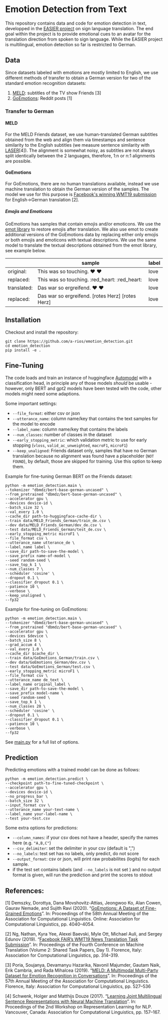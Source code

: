 # Emotion Detection from Text
This repository contains data and code for emotion detection in text, developped in the [EASIER project](https://www.project-easier.eu/) on sign language translation.
The end goal within the project is to provide emotional cues to an avatar for the translation direction from spoken to sign language. While the EASIER project is multilingual, emotion detection so far is restricted to German. 

## Data
Since datasets labeled with emotions are mostly limited to English, we use different methods of transfer to obtain a German version for two of the standard emotion recognition datasets:
 1. [MELD](https://affective-meld.github.io/): subtitles of the TV show Friends [3]
 2. [GoEmotions](https://github.com/monologg/GoEmotions-pytorch): Reddit posts [1]
 
### Transfer to German
#### MELD
For the MELD Friends dataset, we use human-translated German subtitles obtained from the web and align them via timestamps and sentence similarity to the English subtitles (we measure sentence similarity with [LASER](https://github.com/facebookresearch/LASER)[4]). The alignment is somewhat noisy, as subtitles are not always split identically between the 2 languages, therefore, 1:n or n:1 alignments are possible.

#### GoEmotions
For GoEmotions, there are no human translations available, instead we use machine translation to obtain the German version of the samples. The model we use for this purpose is [Facebook's winning WMT19 submission](https://huggingface.co/facebook/wmt19-en-de) for English->German translation [2].

##### Emojis and Emoticons
GoEmotions has samples that contain emojis and/or emoticons. We use the [emot library](https://github.com/NeelShah18/emot) to restore emojis after translation. We also use emot to create additional versions of the GoEmotions data by replacing either only emojis or both emojis and emoticons with textual descriptions. We use the same model to translate the textual descriptions obtained from the emot library, see example below.

|| sample | label |
|----|--------|--------|
original:| This was so touching. :heart: :heart: | love |
replaced: | This was so touching. :red_heart: :red_heart: | love | 
translated: | Das war so ergreifend. :heart: :heart: | love |
replaced:| Das war so ergreifend. [rotes Herz] [rotes Herz] | love |

## Installation
Checkout and install the repository:

```
git clone https://github.com/a-rios/emotion_detection.git
cd emotion_detection
pip install -e .
```

## Fine-Tuning
The code loads and train an instance of huggingface [Automodel](https://huggingface.co/docs/transformers/model_doc/auto) with a classification head, in principle any of those models *should* be usable - however, only BERT and gpt2 models have been tested with the code, other models might need some adaptions.

Some important settings:
* `--file_format`: either csv or json
* `--utterance_name`: column name/key that contains the text samples for the model to encode
* `--label_name`: column name/key that contains the labels
* `--num_classes`: number of classes in the dataset
* `--early_stopping_metric`: which validation metric to use for early stopping (`vloss`, `valid_ac_unweighted`, `macroF1`, `microF1`)
* `--keep_unaligned`: Friends dataset only, samples that have no German translation because no alignment was found have a placeholder (`NOT FOUND`), by default, those are skipped for training. Use this option to keep them.

Example for fine-tuning German BERT on the Friends dataset:

```
python -m emotion_detection.main \
--tokenizer "dbmdz/bert-base-german-uncased" \
--from_pretrained "dbmdz/bert-base-german-uncased" \
--accelerator gpu \
--devices device-id \
--batch_size 32 \
--val_every 1.0 \
--cache_dir path-to-huggingface-cache-dir \
--train data/MELD_Friends_German/train_de.csv \
--dev data/MELD_Friends_German/dev_de.csv \
--test data/MELD_Friends_German/test_de.csv \
--early_stopping_metric microF1 \
--file_format csv \
--utterance_name utterance_de \
--label_name label \
--save_dir path-to-save-the-model \
--save_prefix name-of-model \
--seed random-seed \
--save_top_k 1 \
--num_classes 7 \
--scheduler 'cosine' \
--dropout 0.1 \
--classifier_dropout 0.1 \
--patience 10 \
--verbose \
--keep_unaligned \
--fp32
```

Example for fine-tuning on GoEmotions:
```
python -m emotion_detection.main \
--tokenizer "dbmdz/bert-base-german-uncased" \
--from_pretrained "dbmdz/bert-base-german-uncased" \
--accelerator gpu \
--devices $device \
--batch_size 8 \
--grad_accum 4 \
--val_every 1.0 \
--cache_dir $cache_dir \
--train data/GoEmotions_German/train.csv \
--dev data/GoEmotions_German/dev.csv \
--test data/GoEmotions_German/test.csv \
--early_stopping_metric microF1 \
--file_format csv \
--utterance_name de_text \
--label_name original_label \
--save_dir path-to-save-the-model \
--save_prefix model-name \
--seed random-seed \
--save_top_k 1 \
--num_classes 28 \
--scheduler 'cosine' \
--dropout 0.1 \
--classifier_dropout 0.1 \
--patience 10 \
--verbose \
--fp32
```

See [main.py](emotion_detection/main.py) for a full list of options.

## Prediction

Predicting emotions with a trained model can be done as follows:

```
python -m emotion_detection.predict \
--checkpoint path-to-fine-tuned-checkpoint \
--accelerator gpu \
--devices device-id \
--no_progress_bar \
--batch_size 32 \
--input_format csv \
--utterance_name your-text-name \
--label_name your-label-name \
--test your-test.csv
```

Some extra options for predictions:
* `--column_names`: if your csv does not have a header, specify the names here (e.g. `"A,B,C"`)
* `--csv_delimiter`: set the delimiter in your csv (default is ",")
* `--no_labels`: test set has no labels, only predict, do not score
* `--output_format`: csv or json, will print raw probabilites (logits) for each sample.
* if the test set contains labels (and `--no_labels` is not set ) and no output format is given, will run the prediction and print the scores to stdout


## References:
[1] Demszky, Dorottya, Dana Movshovitz-Attias, Jeongwoo Ko, Alan Cowen, Gaurav Nemade, and Sujith Ravi (2020). “[GoEmotions: A Dataset of Fine-Grained Emotions](https://aclanthology.org/2020.acl-main.372/)”. In: Proceedings of the 58th Annual Meeting of the Association for Computational Linguistics. Online: Association for Computational Linguistics, pp. 4040–4054.

[2] Ng, Nathan, Kyra Yee, Alexei Baevski, Myle Ott, Michael Auli, and Sergey Edunov (2019). 
“[Facebook FAIR’s WMT19 News Translation Task Submission](https://aclanthology.org/W19-5333/)”. In: Proceedings of the Fourth Conference on Machine Translation (Volume 2: Shared Task Papers, Day 1). Florence, Italy: Association for Computational Linguistics, pp. 314–319.

[3] Poria, Soujanya, Devamanyu Hazarika, Navonil Majumder, Gautam Naik, Erik Cambria, and Rada Mihalcea (2019). “[MELD: A Multimodal Multi-Party Dataset for Emotion Recognition in Conversations](https://aclanthology.org/P19-1050/)”. In: Proceedings of the 57th Annual Meeting of the Association for Computational Linguistics. Florence, Italy: Association for Computational Linguistics, pp. 527–536

[4] Schwenk, Holger and Matthijs Douze (2017). “[Learning Joint Multilingual Sentence Representations with Neural Machine Translation](https://arxiv.org/abs/1704.04154)”. In: Proceedings of the 2nd Workshop on Representation Learning for NLP. Vancouver, Canada: Association for Computational Linguistics, pp. 157–167. 

